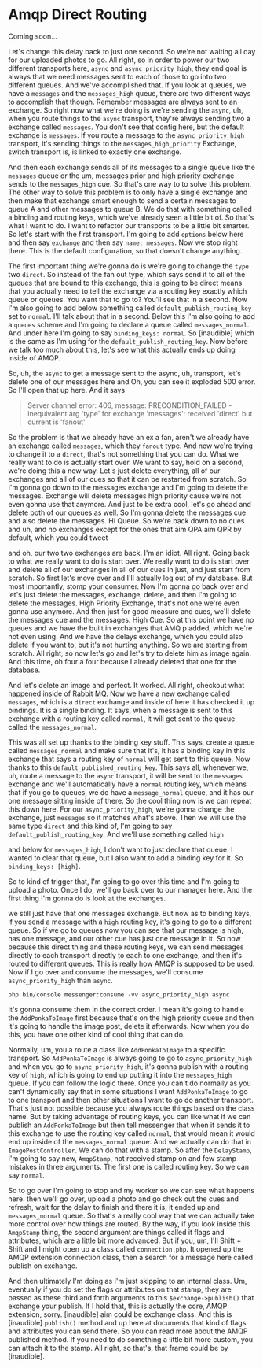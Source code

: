 # Amqp Direct Routing

Coming soon...

Let's change this delay back to just one second. So we're not waiting all day for our
uploaded photos to go. All right, so in order to power our two different transports
here, `async` and `async_priority_high`, they end goal is always that we need messages
sent to each of those to go into two different queues. And we've accomplished that.
If you look at queues, we have a `messages` and the `messages_high` queue, there are two
different ways to accomplish that though. Remember messages are always sent to an
exchange. So right now what we're doing is we're sending the `async`, uh, when you
route things to the `async` transport, they're always sending two a exchange called
`messages`. You don't see that config here, but the default exchange is `messages`. If
you route a message to the `async_priority_high` transport, it's sending things to
the `messages_high_priority` Exchange, switch transport is, is linked to exactly one
exchange.

And then each exchange sends all of its messages to a single queue like the `messages`
queue or the um, messages prior and high priority exchange sends to the `messages_high`
cue. So that's one way to to solve this problem. The other way to solve this problem
is to only have a single exchange and then make that exchange smart enough to send a
certain messages to queue A and other messages to queue B. We do that with something called a
binding and routing keys, which we've already seen a little bit of. So that's what I
want to do. I want to refactor our transports to be a little bit smarter. So let's
start with the first transport. I'm going to add `options` below here and then say
`exchange` and then say `name: messages`. Now we stop right there. This is the default
configuration, so that doesn't change anything.

The first important thing we're gonna do is we're going to change the `type` two
`direct`. So instead of the fan out type, which says send it to all of the queues that
are bound to this exchange, this is going to be direct means that you actually need
to tell the exchange via a routing key exactly which queue or queues. You want that to go
to? You'll see that in a second. Now I'm also going to add below something called
`default_publish_routing_key` set to `normal`. I'll talk about that in a second. Below
this I'm also going to add a `queues` scheme and I'm going to declare a queue called
`messages_normal`. And under here I'm going to say `binding_keys: normal`. So [inaudible]
which is the same as I'm using for the `default_publish_routing_key`. Now before
we talk too much about this, let's see what this actually ends up doing inside of
AMQP.

So, uh, the `async` to get a message sent to the async, uh, transport, let's delete one
of our messages here and Oh, you can see it exploded 500 error. So I'll open that up
here. And it says 

> Server channel error: 406, message: PRECONDITION_FAILED - inequivalent arg 'type'
for exchange 'messages': received 'direct' but current is 'fanout' 

So the problem is that we already have an ex a fan, aren't we already have
an exchange called `messages`, which they `fanout` type. And now we're trying to change
it to a `direct`, that's not something that you can do. What we really want to do is
actually start over. We want to say, hold on a second, we're doing this a new way.
Let's just delete everything, all of our exchanges and all of our cues so that it can
be restarted from scratch. So I'm gonna go down to the messages exchange and I'm
going to delete the messages. Exchange will delete messages high priority cause we're
not even gonna use that anymore. And just to be extra cool, let's go ahead and delete
both of our queues as well. So I'm gonna delete the messages cue and also delete the
messages. Hi Queue. So we're back down to no cues and uh, and no exchanges except for
the ones that aim QPA aim QPR by default, which you could tweet


and oh, our two two exchanges are back. I'm an idiot. All right. Going back to what
we really want to do is start over. We really want to do is start over and delete all
of our exchanges in all of our cues in just, and just start from scratch. So first
let's move over and I'll actually log out of my database. But most importantly, stomp
your consumer. Now I'm gonna go back over and let's just delete the messages,
exchange, delete, and then I'm going to delete the messages. High Priority Exchange,
that's not one we're even gonna use anymore. And then just for good measure and cues,
we'll delete the messages cue and the messages. High Cue. So at this point we have no
queues and we have the built in exchanges that AMQ p added, which we're not even
using. And we have the delays exchange, which you could also delete if you want to,
but it's not hurting anything. So we are starting from scratch. All right, so now
let's go and let's try to delete him as image again. And this time, oh four a four
because I already deleted that one for the database.


And let's delete an image and perfect. It worked. All right, checkout what happened
inside of Rabbit MQ. Now we have a new exchange called `messages`, which is a `direct`
exchange and inside of here it has checked it up bindings. It is a single binding. It
says, when a message is sent to this exchange with a routing key called `normal`, it
will get sent to the queue called the `messages_normal`.

This was all set up thanks to the binding key stuff. This says, create a queue called
`messages_normal` and make sure that it's, it has a binding key in this exchange that
says a routing key of `normal` will get sent to this queue. Now thanks to this 
`default_published_routing_key`. This says all, whenever we, uh, route a message to the `async`
transport, it will be sent to the `messages` exchange and we'll automatically have a
`normal` routing key, which means that if you go to queues, we do have a `message_normal`
queue, and it has our one message sitting inside of there. So the cool
thing now is we can repeat this down here. For our `async_priority_high`, we're gonna
change the exchange, just `messages` so it matches what's above. Then we will use the
same type `direct` and this kind of, I'm going to say `default_publish_routing_key`.
And we'll use something called `high`

and below for `messages_high`, I don't want to just declare that queue. I wanted to clear
that queue, but I also want to add a binding key for it. So `binding_keys: [high]`.

So to kind of trigger that, I'm going to go over this time and I'm going to upload a
photo. Once I do, we'll go back over to our manager here. And the first thing I'm
gonna do is look at the exchanges.

we still just have that one messages exchange. But now as to binding keys, if you
send a message with a `high` routing key, it's going to go to a different queue. So if
we go to queues now you can see that our message is high, has one message, and
our other cue has just one message in it. So now because this direct thing and these
routing keys, we can send messages directly to each transport directly to each to one
exchange, and then it's routed to different queues. This is really how AMQP is
supposed to be used. Now if I go over and consume the messages, we'll consume 
`async_priority_high` than `async`. 

```terminal-silent
php bin/console messenger:consume -vv async_priority_high async
```

It's gonna consume them in the correct order. I mean it's
going to handle the `AddPonkaToImage` first because that's on the high priority queue
and then it's going to handle the image post, delete it afterwards. Now when you do
this, you have one other kind of cool thing that can do.

Normally, um, you a route a class like `AddPonkaToImage` to a specific transport.
So `AddPonkaToImage` is always going to go to `async_priority_high` and when you go to
`async_priority_high`, it's gonna publish with a routing key of `high`, which is going to
end up putting it into the `messages_high` queue. If you can follow the logic there.
Once you can't do normally as you can't dynamically say that in some situations I
want `AddPonkaToImage` to go to one transport and then other situations I
want to go do another transport. That's just not possible because you always route
things based on the class name. But by taking advantage of routing keys, you can like
what if we can publish an `AddPonkaToImage` but then tell messenger that when it
sends it to this exchange to use the routing key called `normal`, that would mean it
would end up inside of the `messages_normal` queue. And we actually can do that in
`ImagePostController`. We can do that with a stamp. So after the `DelayStamp`, I'm
going to say new, `AmqpStamp`, not received stamp on and few stamp mistakes in three
arguments. The first one is called routing key. So we can say `normal`.

So to go over I'm going to stop and my worker so we can see what happens here.
then we'll go over, upload a photo and go check out the cues and refresh,
wait for the delay to finish and there it is, it ended up and `messages_normal` queue.
So that's a really cool way that we can actually take more control over how things
are routed. By the way, if you look inside this `AmqpStamp` thing, the second
argument are things called it flags and attributes, which are a little bit more
advanced. But if you, um, I'll Shift + Shift and I might open up a class called
`connection.php`. It opened up the AMQP extension connection class, then a search
for a message here called publish on exchange.

And then ultimately I'm doing as I'm just skipping to an internal class. Um,
eventually if you do set the flags or attributes on that stamp, they are passed as
these third and forth arguments to this `$exchange->publish()` that exchange your
publish. If I hold that, this is actually the core, AMQP extension, sorry.
[inaudible] aim could be exchange class. And this is [inaudible] `publish()` method and
up here at documents that kind of flags and attributes you can send there. So you can
read more about the AMQP published method. If you need to do something a little bit
more custom, you can attach it to the stamp. All right, so that's, that frame could
be by [inaudible].